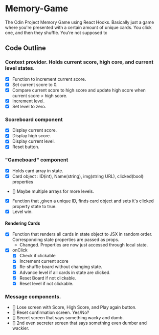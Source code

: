 # Memory-Game

The Odin Project Memory Game using React Hooks. Basically just a game where you're presented with a certain amount of unique cards. You click one, and then they shuffle. You're not supposed to

## Code Outline

### Context provider. Holds current score, high core, and current level states.

- [x] Function to increment current score.
- [x] Set current score to 0.
- [x] Compare current score to high score and update high score when current score > high score.
- [x] Increment level.
- [x] Set level to zero.

### Scoreboard component

- [x] Display current score.
- [x] Display high score.
- [x] Display current level.
- [x] Reset button.

### "Gameboard" component

- [x] Holds card array in state.
- [x] Card object : ID(int), Name(string), img(string URL), clicked(bool) properties
- [] Maybe multiple arrays for more levels.
- [x] Function that ,given a unique ID, finds card object and sets it's clicked property state to true.
- [x] Level win.

#### Rendering Cards

- [x] Function that renders all cards in state object to JSX in random order. Corresponding state properties are passed as props.
  - Changed. Properties are now just accessed through local state.
- [x] onClick
  - [x] Check if clickable
  - [x] Increment current score
  - [x] Re-shuffle board without changing state.
  - [x] Advance level if all cards in state are clicked.
  - [x] Reset Board if not clickable.
  - [x] Reset level if not clickable.

### Message components.

- [] Lose screen with Score, High Score, and Play again button.
- [] Reset confirmation screen. Yes/No?
- [] Secret screen that says something wacky and dumb.
- [] 2nd even secreter screen that says something even dumber and wackier.

